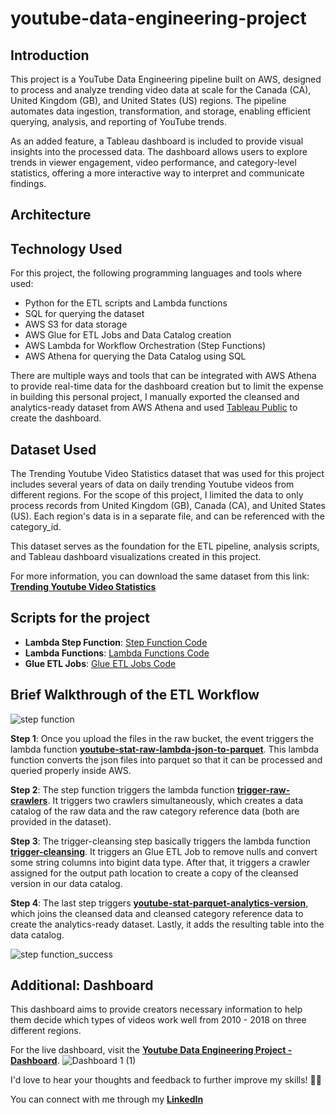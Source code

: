 # youtube-data-engineering-project

## Introduction
This project is a YouTube Data Engineering pipeline built on AWS, designed to process and analyze trending video data at scale for the Canada (CA), United Kingdom (GB), and United States (US) regions. The pipeline automates data ingestion, transformation, and storage, enabling efficient querying, analysis, and reporting of YouTube trends.

As an added feature, a Tableau dashboard is included to provide visual insights into the processed data. The dashboard allows users to explore trends in viewer engagement, video performance, and category-level statistics, offering a more interactive way to interpret and communicate findings.

## Architecture

## Technology Used
For this project, the following programming languages and tools where used:
- Python for the ETL scripts and Lambda functions
- SQL for querying the dataset
- AWS S3 for data storage
- AWS Glue for ETL Jobs and Data Catalog creation
- AWS Lambda for Workflow Orchestration (Step Functions)
- AWS Athena for querying the Data Catalog using SQL

There are multiple ways and tools that can be integrated with AWS Athena to provide real-time data for the dashboard creation but to limit the expense in building this personal project, I manually exported the cleansed and analytics-ready dataset from AWS Athena and used [Tableau Public](https://www.tableau.com/products/public/download) to create the dashboard.

## Dataset Used

The Trending Youtube Video Statistics dataset that was used for this project includes several years of data on daily trending Youtube videos from different regions. For the scope of this project, I limited the data to only process records from United Kingdom (GB), Canada (CA), and United States (US). Each region's data is in a separate file, and can be referenced with the category_id.

This dataset serves as the foundation for the ETL pipeline, analysis scripts, and Tableau dashboard visualizations created in this project.

For more information, you can download the same dataset from this link: [**Trending Youtube Video Statistics**](https://www.kaggle.com/datasets/datasnaek/youtube-new)

## Scripts for the project

- **Lambda Step Function**: [Step Function Code](/step-function/youtube-analytics-etl-workflow.json)
- **Lambda Functions**: [Lambda Functions Code](/lambda-functions/)
- **Glue ETL Jobs**: [Glue ETL Jobs Code](/glue-etl-jobs/)

## Brief Walkthrough of the ETL Workflow

![step function](https://github.com/user-attachments/assets/ae4994ae-57f3-4313-bae6-930b2825782c)

**Step 1**: Once you upload the files in the raw bucket, the event triggers the lambda function  [**youtube-stat-raw-lambda-json-to-parquet**](/lambda-functions/youtube-stat-raw-lambda-json-to-parquet.py).
This lambda function converts the json files into parquet so that it can be processed and queried properly inside AWS.

**Step 2**: The step function triggers the lambda function [**trigger-raw-crawlers**](/lambda-functions/trigger-raw-crawlers.py). It triggers two crawlers simultaneously, which creates a data catalog of the raw data and the raw category reference data (both are provided in the dataset).

**Step 3**: The trigger-cleansing step basically triggers the lambda function [**trigger-cleansing**](/lambda-functions/trigger-cleansing.py). It triggers an Glue ETL Job to remove nulls and convert some string columns into bigint data type. After that, it triggers a crawler assigned for the output path location to create a copy of the cleansed version in our data catalog.

**Step 4**: The last step triggers [**youtube-stat-parquet-analytics-version**](/glue-etl-jobs/youtube-stat-parquet-analytics-version.py), which joins the cleansed data and cleansed category reference data to create the analytics-ready dataset. Lastly, it adds the resulting table into the data catalog.

![step function_success](https://github.com/user-attachments/assets/89b3acd1-4c51-469c-8234-acbd1ca35ce9)


## Additional: Dashboard

This dashboard aims to provide creators necessary information to help them decide which types of videos work well from 2010 - 2018 on three different regions.

For the live dashboard, visit the [**Youtube Data Engineering Project - Dashboard**](https://public.tableau.com/views/YoutubeDataEngineeringProject-Dashboard/Dashboard1?:language=en-US&:sid=&:redirect=auth&:display_count=n&:origin=viz_share_link).
![Dashboard 1 (1)](https://github.com/user-attachments/assets/428cfe73-1b95-49b7-907f-114a7e885bc7)


I'd love to hear your thoughts and feedback to further improve my skills! 🙌🏽

You can connect with me through my [**LinkedIn**](https://www.linkedin.com/in/judgemongcal/)

